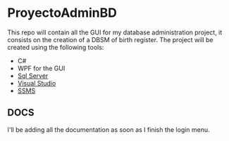 # ProyectoAdminBD


This repo will contain all the GUI for my database administration project, it consists on the creation of a DBSM of birth register.
The project will be created using the following tools:
- C#
- WPF for the GUI
- [Sql Server](https://www.microsoft.com/es-mx/sql-server/sql-server-downloads)
- [Visual Studio](https://visualstudio.microsoft.com/es/)
- [SSMS](https://learn.microsoft.com/en-us/sql/ssms/download-sql-server-management-studio-ssms?view=sql-server-ver16)

## DOCS
I'll be adding all the documentation as soon as I finish the login menu.
